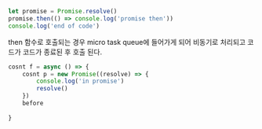 ```js
let promise = Promise.resolve()
promise.then(() => console.log('promise then'))
console.log('end of code')
```
then 함수로 호출되는 경우 micro task queue에 들어가게 되어 비동기로 처리되고 코드가 코드가 종료된 후 호출 된다.
```js
cosnt f = async () => {
	cosnt p = new Promise((resolve) => {
		console.log('in promise')
		resolve()
	})
	before
	
}
```